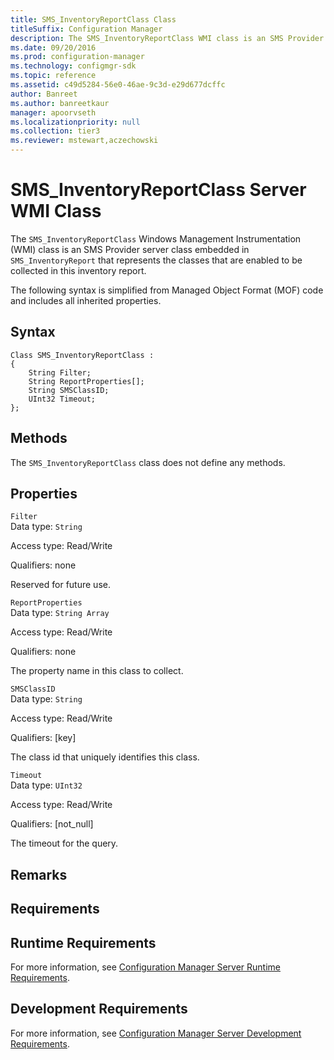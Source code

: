 ```yaml
---
title: SMS_InventoryReportClass Class
titleSuffix: Configuration Manager
description: The SMS_InventoryReportClass WMI class is an SMS Provider server class embedded in SMS_InventoryReport that represents the classes that are enabled to be collected in this inventory report.
ms.date: 09/20/2016
ms.prod: configuration-manager
ms.technology: configmgr-sdk
ms.topic: reference
ms.assetid: c49d5284-56e0-46ae-9c3d-e29d677dcffc
author: Banreet
ms.author: banreetkaur
manager: apoorvseth
ms.localizationpriority: null
ms.collection: tier3
ms.reviewer: mstewart,aczechowski
---
```

# SMS_InventoryReportClass Server WMI Class
The `SMS_InventoryReportClass` Windows Management Instrumentation (WMI) class is an SMS Provider server class embedded in `SMS_InventoryReport` that represents the classes that are enabled to be collected in this inventory report.  

 The following syntax is simplified from Managed Object Format (MOF) code and includes all inherited properties.  

## Syntax  

```  
Class SMS_InventoryReportClass :    
{  
    String Filter;  
    String ReportProperties[];  
    String SMSClassID;  
    UInt32 Timeout;  
};  
```  

## Methods  
 The `SMS_InventoryReportClass` class does not define any methods.  

## Properties  
 `Filter`  
 Data type: `String`  

 Access type: Read/Write  

 Qualifiers: none  

 Reserved for future use.  

 `ReportProperties`  
 Data type: `String Array`  

 Access type: Read/Write  

 Qualifiers: none  

 The property name in this class to collect.  

 `SMSClassID`  
 Data type: `String`  

 Access type: Read/Write  

 Qualifiers: [key]  

 The class id that uniquely identifies this class.  

 `Timeout`  
 Data type: `UInt32`  

 Access type: Read/Write  

 Qualifiers: [not_null]  

 The timeout for the query.  

## Remarks  

## Requirements  

## Runtime Requirements  
 For more information, see [Configuration Manager Server Runtime Requirements](../../../../../develop/core/reqs/server-runtime-requirements.md).  

## Development Requirements  
 For more information, see [Configuration Manager Server Development Requirements](../../../../../develop/core/reqs/server-development-requirements.md).
